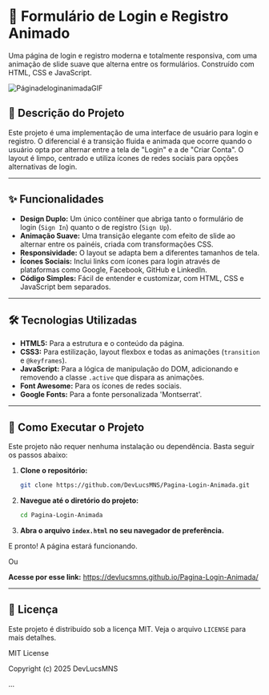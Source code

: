 # 🎨 Formulário de Login e Registro Animado

Uma página de login e registro moderna e totalmente responsiva, com uma animação de slide suave que alterna entre os formulários. Construído com HTML, CSS e JavaScript.

![PáginadeloginanimadaGIF](https://github.com/user-attachments/assets/a309796e-0e93-4fa9-9d66-95effc947e3e)

## 📖 Descrição do Projeto

Este projeto é uma implementação de uma interface de usuário para login e registro. O diferencial é a transição fluida e animada que ocorre quando o usuário opta por alternar entre a tela de "Login" e a de "Criar Conta". O layout é limpo, centrado e utiliza ícones de redes sociais para opções alternativas de login.

---

## ✨ Funcionalidades

* **Design Duplo:** Um único contêiner que abriga tanto o formulário de login (`Sign In`) quanto o de registro (`Sign Up`).
* **Animação Suave:** Uma transição elegante com efeito de slide ao alternar entre os painéis, criada com transformações CSS.
* **Responsividade:** O layout se adapta bem a diferentes tamanhos de tela.
* **Ícones Sociais:** Inclui links com ícones para login através de plataformas como Google, Facebook, GitHub e LinkedIn.
* **Código Simples:** Fácil de entender e customizar, com HTML, CSS e JavaScript bem separados.

---

## 🛠️ Tecnologias Utilizadas

* **HTML5:** Para a estrutura e o conteúdo da página.
* **CSS3:** Para estilização, layout flexbox e todas as animações (`transition` e `@keyframes`).
* **JavaScript:** Para a lógica de manipulação do DOM, adicionando e removendo a classe `.active` que dispara as animações.
* **Font Awesome:** Para os ícones de redes sociais.
* **Google Fonts:** Para a fonte personalizada 'Montserrat'.

---

## 🚀 Como Executar o Projeto

Este projeto não requer nenhuma instalação ou dependência. Basta seguir os passos abaixo:

1.  **Clone o repositório:**
    ```bash
    git clone https://github.com/DevLucsMNS/Pagina-Login-Animada.git 
    ```
2.  **Navegue até o diretório do projeto:**
    ```bash
    cd Pagina-Login-Animada
    ```
3.  **Abra o arquivo `index.html` no seu navegador de preferência.**

E pronto! A página estará funcionando.

Ou

**Acesse por esse link:**
https://devlucsmns.github.io/Pagina-Login-Animada/

---

## 📜 Licença

Este projeto é distribuído sob a licença MIT. Veja o arquivo `LICENSE` para mais detalhes.

MIT License

Copyright (c) 2025 DevLucsMNS

...
